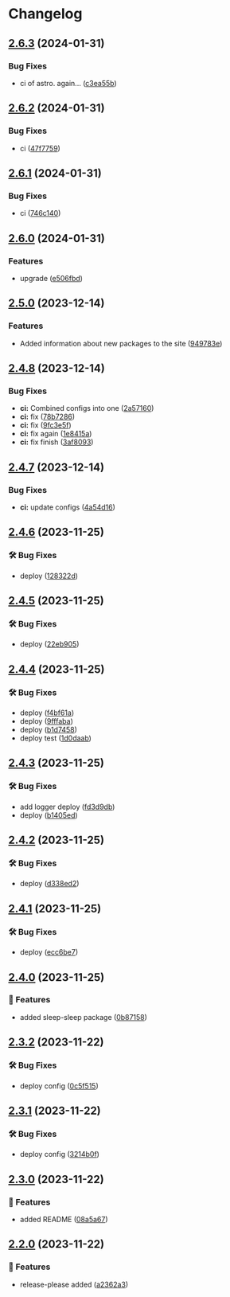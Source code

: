 # Changelog

## [2.6.3](https://github.com/Pilaton/pilaton.github.io/compare/v2.6.2...v2.6.3) (2024-01-31)


### Bug Fixes

* ci of astro. again... ([c3ea55b](https://github.com/Pilaton/pilaton.github.io/commit/c3ea55bad1018f5352d490817011bac5ab608454))

## [2.6.2](https://github.com/Pilaton/pilaton.github.io/compare/v2.6.1...v2.6.2) (2024-01-31)


### Bug Fixes

* ci ([47f7759](https://github.com/Pilaton/pilaton.github.io/commit/47f7759ded0d7b620b12d48610b9ea1fac504105))

## [2.6.1](https://github.com/Pilaton/pilaton.github.io/compare/v2.6.0...v2.6.1) (2024-01-31)


### Bug Fixes

* ci ([746c140](https://github.com/Pilaton/pilaton.github.io/commit/746c140dc63c9777d72ebbbb736347ed1bec8d6c))

## [2.6.0](https://github.com/Pilaton/pilaton.github.io/compare/v2.5.0...v2.6.0) (2024-01-31)


### Features

* upgrade ([e506fbd](https://github.com/Pilaton/pilaton.github.io/commit/e506fbdd6e6b1b010feeb5956c15556764f91e03))

## [2.5.0](https://github.com/Pilaton/pilaton.github.io/compare/v2.4.8...v2.5.0) (2023-12-14)


### Features

* Added information about new packages to the site ([949783e](https://github.com/Pilaton/pilaton.github.io/commit/949783e814e6c5edb46a2445fbaf949fe9ef9e84))

## [2.4.8](https://github.com/Pilaton/pilaton.github.io/compare/v2.4.7...v2.4.8) (2023-12-14)


### Bug Fixes

* **ci:** Combined configs into one ([2a57160](https://github.com/Pilaton/pilaton.github.io/commit/2a571601c1cf654ef116ee93252a40d154a688c3))
* **ci:** fix ([78b7286](https://github.com/Pilaton/pilaton.github.io/commit/78b72862df05149bcba428c28c2ec1492d86cf6d))
* **ci:** fix ([9fc3e5f](https://github.com/Pilaton/pilaton.github.io/commit/9fc3e5f884d8fde927a30bc181ed53ba5a828e5c))
* **ci:** fix again ([1e8415a](https://github.com/Pilaton/pilaton.github.io/commit/1e8415af5b7c229bd6b645020d4a48b5acfbbd5a))
* **ci:** fix finish ([3af8093](https://github.com/Pilaton/pilaton.github.io/commit/3af8093f6eb751ed7ac53d87319d03b085e0db32))

## [2.4.7](https://github.com/Pilaton/pilaton.github.io/compare/v2.4.6...v2.4.7) (2023-12-14)


### Bug Fixes

* **ci:** update configs ([4a54d16](https://github.com/Pilaton/pilaton.github.io/commit/4a54d16190f8e772146195ef14f45693e3174465))

## [2.4.6](https://github.com/Pilaton/pilaton.github.io/compare/v2.4.5...v2.4.6) (2023-11-25)


### 🛠️ Bug Fixes

* deploy ([128322d](https://github.com/Pilaton/pilaton.github.io/commit/128322d2d8165f21da419b6ef544d42674c9ec7e))

## [2.4.5](https://github.com/Pilaton/pilaton.github.io/compare/v2.4.4...v2.4.5) (2023-11-25)


### 🛠️ Bug Fixes

* deploy ([22eb905](https://github.com/Pilaton/pilaton.github.io/commit/22eb905ba04f854a19e7dc565e82f33aacecad07))

## [2.4.4](https://github.com/Pilaton/pilaton.github.io/compare/v2.4.3...v2.4.4) (2023-11-25)


### 🛠️ Bug Fixes

* deploy ([f4bf61a](https://github.com/Pilaton/pilaton.github.io/commit/f4bf61afc715e07e72f86068cf3d50d29091e315))
* deploy ([9fffaba](https://github.com/Pilaton/pilaton.github.io/commit/9fffaba386f0d6e0738da9aa70523688311dff73))
* deploy ([b1d7458](https://github.com/Pilaton/pilaton.github.io/commit/b1d74585a9f1203672028419edeeeae8d2db1c18))
* deploy test ([1d0daab](https://github.com/Pilaton/pilaton.github.io/commit/1d0daab8a23470cc289fa0e0f6f230c6e158b0d3))

## [2.4.3](https://github.com/Pilaton/pilaton.github.io/compare/v2.4.2...v2.4.3) (2023-11-25)


### 🛠️ Bug Fixes

* add logger deploy ([fd3d9db](https://github.com/Pilaton/pilaton.github.io/commit/fd3d9dbdc0c235800aae0783c7e940ea93db3252))
* deploy ([b1405ed](https://github.com/Pilaton/pilaton.github.io/commit/b1405ed97b82b98784aff1841feac18eef5544dd))

## [2.4.2](https://github.com/Pilaton/pilaton.github.io/compare/v2.4.1...v2.4.2) (2023-11-25)


### 🛠️ Bug Fixes

* deploy ([d338ed2](https://github.com/Pilaton/pilaton.github.io/commit/d338ed27e0d2b64c902b46f97bba95699327f1e5))

## [2.4.1](https://github.com/Pilaton/pilaton.github.io/compare/v2.4.0...v2.4.1) (2023-11-25)


### 🛠️ Bug Fixes

* deploy ([ecc6be7](https://github.com/Pilaton/pilaton.github.io/commit/ecc6be7fe8835cedeb8badc00895299a10a67797))

## [2.4.0](https://github.com/Pilaton/pilaton.github.io/compare/v2.3.2...v2.4.0) (2023-11-25)


### 🎉 Features

* added sleep-sleep package ([0b87158](https://github.com/Pilaton/pilaton.github.io/commit/0b871581c6946c9fb057e0f067d241bc3b72622b))

## [2.3.2](https://github.com/Pilaton/pilaton.github.io/compare/v2.3.1...v2.3.2) (2023-11-22)


### 🛠️ Bug Fixes

* deploy config ([0c5f515](https://github.com/Pilaton/pilaton.github.io/commit/0c5f51524a22fa263a5fa4c2efa12eefae999536))

## [2.3.1](https://github.com/Pilaton/pilaton.github.io/compare/v2.3.0...v2.3.1) (2023-11-22)


### 🛠️ Bug Fixes

* deploy config ([3214b0f](https://github.com/Pilaton/pilaton.github.io/commit/3214b0feff35a67ce48d133c156cb1b1918bf63b))

## [2.3.0](https://github.com/Pilaton/pilaton.github.io/compare/v2.2.0...v2.3.0) (2023-11-22)


### 🎉 Features

* added README ([08a5a67](https://github.com/Pilaton/pilaton.github.io/commit/08a5a67d69df81c8cb5e6e6e60979f0b6bd856fc))

## [2.2.0](https://github.com/Pilaton/pilaton.github.io/compare/v2.1.1...v2.2.0) (2023-11-22)


### 🎉 Features

* release-please added ([a2362a3](https://github.com/Pilaton/pilaton.github.io/commit/a2362a3ca12d79c6ba8ab921f42882d268a7f7ef))
